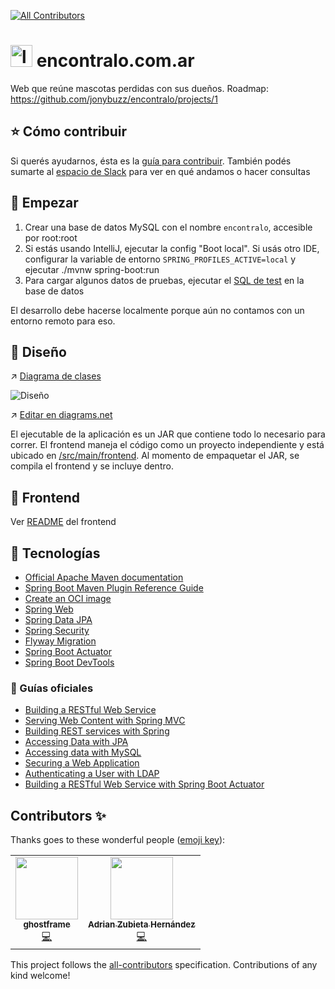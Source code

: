 
<!-- ALL-CONTRIBUTORS-BADGE:START - Do not remove or modify this section -->
[![All Contributors](https://img.shields.io/badge/all_contributors-2-orange.svg?style=flat-square)](#contributors-)
<!-- ALL-CONTRIBUTORS-BADGE:END -->

<h1> <img alt="logo" src="src/main/frontend/assets-src/web-icon.png" height="35"/> encontralo.com.ar </h1>

Web que reúne mascotas perdidas con sus dueños. Roadmap: https://github.com/jonybuzz/encontralo/projects/1

## :star: Cómo contribuir

Si querés ayudarnos, ésta es la [guía para contribuir](CONTRIBUTING.md). También podés sumarte al [espacio de Slack](https://join.slack.com/t/encontralocomar/shared_invite/zt-noxjiquf-WVX30v3MB8v_ChKHAC~OYQ) para ver en qué andamos o hacer consultas

## :rocket: Empezar

1. Crear una base de datos MySQL con el nombre `encontralo`, accesible por root:root
2. Si estás usando IntelliJ, ejecutar la config "Boot local". 
   Si usás otro IDE, configurar la variable de entorno `SPRING_PROFILES_ACTIVE=local` y ejecutar ./mvnw spring-boot:run
3. Para cargar algunos datos de pruebas, ejecutar el [SQL de test](/src/test/resources/db/migration/V999__data.sql) en la base de datos

El desarrollo debe hacerse localmente porque aún no contamos con un entorno remoto para eso.

## :page_facing_up: Diseño

:arrow_upper_right: <a href="https://app.diagrams.net/#Hjonybuzz%2Fencontralo%2Fmain%2Fdocumentacion%2Fdiagrama-clases.svg" target="_blank">Diagrama de clases</a>

![Diseño](documentacion/diagrama-despliegue.svg)

:arrow_upper_right: <a href="https://app.diagrams.net/#Hjonybuzz%2Fencontralo%2Fmain%2Fdocumentacion%2Fdiagrama-despliegue.svg" target="_blank">Editar en diagrams.net</a>

El ejecutable de la aplicación es un JAR que contiene todo lo necesario para correr. El frontend maneja el código como un proyecto independiente y está ubicado en [/src/main/frontend](/src/main/frontend). Al momento de empaquetar el JAR, se compila el frontend y se incluye dentro.

## :art: Frontend

Ver [README](/src/main/frontend/README.md) del frontend

## :floppy_disk: Tecnologías

* [Official Apache Maven documentation](https://maven.apache.org/guides/index.html)
* [Spring Boot Maven Plugin Reference Guide](https://docs.spring.io/spring-boot/docs/2.4.2/maven-plugin/reference/html/)
* [Create an OCI image](https://docs.spring.io/spring-boot/docs/2.4.2/maven-plugin/reference/html/#build-image)
* [Spring Web](https://docs.spring.io/spring-boot/docs/2.4.2/reference/htmlsingle/#boot-features-developing-web-applications)
* [Spring Data JPA](https://docs.spring.io/spring-boot/docs/2.4.2/reference/htmlsingle/#boot-features-jpa-and-spring-data)
* [Spring Security](https://docs.spring.io/spring-boot/docs/2.4.2/reference/htmlsingle/#boot-features-security)
* [Flyway Migration](https://docs.spring.io/spring-boot/docs/2.4.2/reference/htmlsingle/#howto-execute-flyway-database-migrations-on-startup)
* [Spring Boot Actuator](https://docs.spring.io/spring-boot/docs/2.4.2/reference/htmlsingle/#production-ready)
* [Spring Boot DevTools](https://docs.spring.io/spring-boot/docs/2.4.2/reference/htmlsingle/#using-boot-devtools)

### :book: Guías oficiales

* [Building a RESTful Web Service](https://spring.io/guides/gs/rest-service/)
* [Serving Web Content with Spring MVC](https://spring.io/guides/gs/serving-web-content/)
* [Building REST services with Spring](https://spring.io/guides/tutorials/bookmarks/)
* [Accessing Data with JPA](https://spring.io/guides/gs/accessing-data-jpa/)
* [Accessing data with MySQL](https://spring.io/guides/gs/accessing-data-mysql/)
* [Securing a Web Application](https://spring.io/guides/gs/securing-web/)
* [Authenticating a User with LDAP](https://spring.io/guides/gs/authenticating-ldap/)
* [Building a RESTful Web Service with Spring Boot Actuator](https://spring.io/guides/gs/actuator-service/)

## Contributors ✨

Thanks goes to these wonderful people ([emoji key](https://allcontributors.org/docs/en/emoji-key)):

<!-- ALL-CONTRIBUTORS-LIST:START - Do not remove or modify this section -->
<!-- prettier-ignore-start -->
<!-- markdownlint-disable -->
<table>
  <tr>
    <td align="center"><a href="https://github.com/ghostframe"><img src="https://avatars.githubusercontent.com/u/22096592?v=4?s=100" width="100px;" alt=""/><br /><sub><b>ghostframe</b></sub></a><br /><a href="https://github.com/jonybuzz/encontralo/commits?author=ghostframe" title="Code">💻</a></td>
    <td align="center"><a href="https://github.com/Adrianzubieta"><img src="https://avatars.githubusercontent.com/u/29063483?v=4?s=100" width="100px;" alt=""/><br /><sub><b>Adrian Zubieta Hernández</b></sub></a><br /><a href="https://github.com/jonybuzz/encontralo/commits?author=Adrianzubieta" title="Code">💻</a></td>
  </tr>
</table>

<!-- markdownlint-restore -->
<!-- prettier-ignore-end -->

<!-- ALL-CONTRIBUTORS-LIST:END -->

This project follows the [all-contributors](https://github.com/all-contributors/all-contributors) specification. Contributions of any kind welcome!